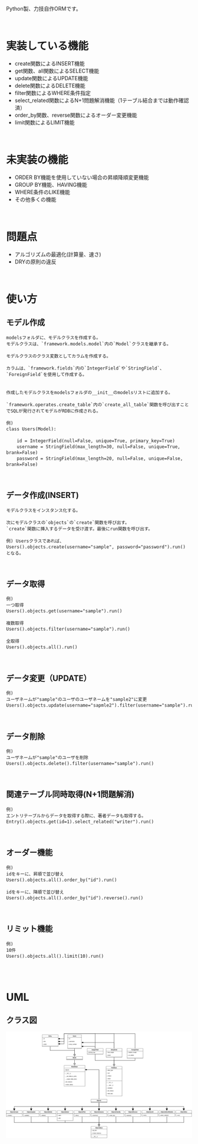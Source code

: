Python製、力技自作ORMです。

<br>

# 実装している機能

- create関数によるINSERT機能
- get関数、all関数によるSELECT機能
- update関数によるUPDATE機能
- delete関数によるDELETE機能
- filter関数によるWHERE条件指定
- select_related関数によるN+1問題解消機能（1テーブル結合までは動作確認済）
- order_by関数、reverse関数によるオーダー変更機能
- limit関数によるLIMIT機能

<br>

# 未実装の機能

- ORDER BY機能を使用していない場合の昇順降順変更機能
- GROUP BY機能、HAVING機能
- WHERE条件のLIKE機能
- その他多くの機能

<br>

# 問題点

- アルゴリズムの最適化(計算量、速さ)
- DRYの原則の違反

<br>


# 使い方

## モデル作成

	modelsフォルダに、モデルクラスを作成する。
	モデルクラスは、`framework.models.model`内の`Model`クラスを継承する。

	モデルクラスのクラス変数としてカラムを作成する。

	カラムは、`framework.fields`内の`IntegerField`や`StringField`、`ForeignField`を使用して作成する。


	作成したモデルクラスをmodelsフォルダの__init__のmodelsリストに追加する。

	`framework.operates.create_table`内の`create_all_table`関数を呼び出すことでSQLが発行されてモデルがRDBに作成される。

	例)
	class Users(Model):

		id = IntegerField(null=False, unique=True, primary_key=True)
		username = StringField(max_length=30, null=False, unique=True, brank=False)
		password = StringField(max_length=20, null=False, unique=False, brank=False)


<br>


## データ作成(INSERT)

	モデルクラスをインスタンス化する。
	
	次にモデルクラスの`objects`の`create`関数を呼び出す。
	`create`関数に挿入するデータを受け渡す。最後にrun関数を呼び出す。

	例) Usersクラスであれば、
	Users().objects.create(username="sample", password="password").run()
	となる。

<br>

## データ取得

	例)
	一つ取得
	Users().objects.get(username="sample").run()

	複数取得
	Users().objects.filter(username="sample").run()

	全取得
	Users().objects.all().run()



<br>

## データ変更（UPDATE）

	例)
	ユーザネームが"sample"のユーザのユーザネームを"sample2"に変更
	Users().objects.update(username="sapmle2").filter(username="sample").run()


<br>

## データ削除

	例)
	ユーザネームが"sample"のユーザを削除
	Users().objects.delete().filter(username="sample").run()

<br>

## 関連テーブル同時取得(N+1問題解消)

	例)
	エントリテーブルからデータを取得する際に、著者データも取得する。
	Entry().objects.get(id=1).select_related("writer").run()

<br>

## オーダー機能
	例)
	idをキーに、昇順で並び替え
	Users().objects.all().order_by("id").run()

	idをキーに、降順で並び替え
	Users().objects.all().order_by("id").reverse().run()

<br>

## リミット機能

	例)
	10件
	Users().objects.all().limit(10).run()

<br>
<br>

# UML

## クラス図

![](.github/readme_resources/myorm-model.drawio.png)